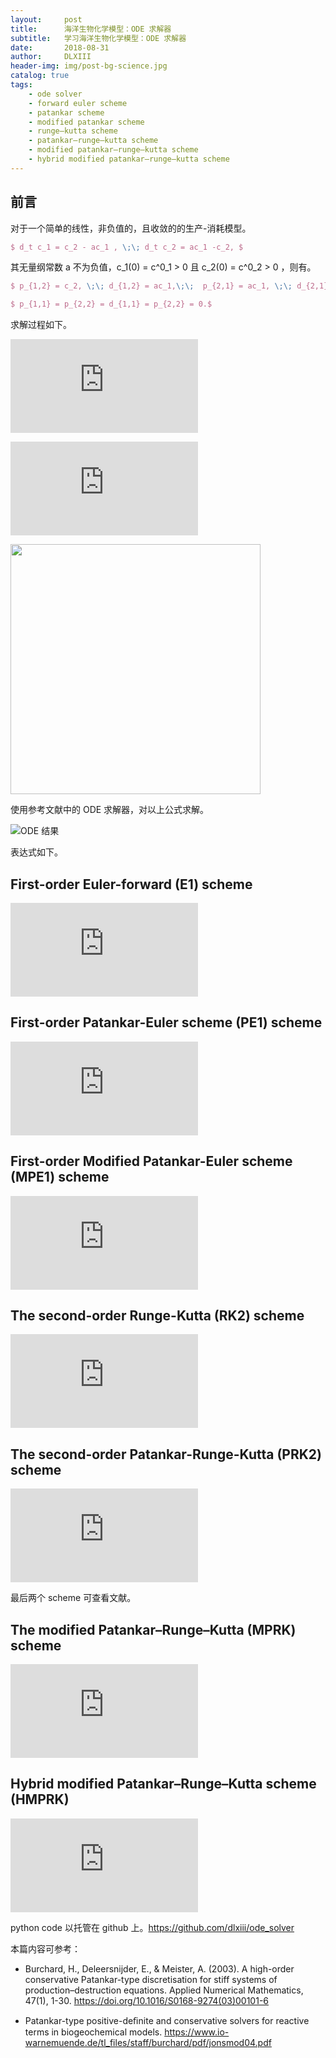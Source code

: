 ```yaml
---
layout:     post
title:      海洋生物化学模型：ODE 求解器
subtitle:   学习海洋生物化学模型：ODE 求解器
date:       2018-08-31
author:     DLXIII
header-img: img/post-bg-science.jpg
catalog: true
tags:
    - ode solver
    - forward euler scheme
    - patankar scheme
    - modified patankar scheme
    - runge–kutta scheme
    - patankar–runge–kutta scheme
    - modified patankar–runge–kutta scheme
    - hybrid modified patankar–runge–kutta scheme
---
```



## 前言

对于一个简单的线性，非负值的，且收敛的的生产-消耗模型。

~~~latex
$ d_t c_1 = c_2 - ac_1 , \;\; d_t c_2 = ac_1 -c_2, $
~~~

其无量纲常数 a 不为负值，c_1(0) = c^0_1 > 0  且 c_2(0) = c^0_2 > 0 ，则有。

~~~latex
$ p_{1,2} = c_2, \;\; d_{1,2} = ac_1,\;\;  p_{2,1} = ac_1, \;\; d_{2,1} = c_2,$
~~~

~~~latex
$ p_{1,1} = p_{2,2} = d_{1,1} = p_{2,2} = 0.$
~~~

<!--more-->


求解过程如下。

![equation-0][1]

![equation-00][2]

<img src="https://s1.ax1x.com/2018/08/29/PXBeYQ.jpg" width="400px">

使用参考文献中的 ODE 求解器，对以上公式求解。

![ODE 结果][3]

表达式如下。

## First-order Euler-forward (E1) scheme

![First-order Euler-forward (E1) scheme][4]

## First-order Patankar-Euler scheme (PE1) scheme

![First-order Patankar-Euler scheme (PE1) scheme][5]

## First-order Modified Patankar-Euler scheme (MPE1) scheme

![First-order Modified Patankar-Euler scheme (MPE1) scheme][6]

## The second-order Runge-Kutta (RK2) scheme

![The second-order Runge-Kutta (RK2) scheme][7]

## The second-order Patankar-Runge-Kutta (PRK2) scheme

![The second-order Patankar-Runge-Kutta (PRK2) scheme][8]

最后两个 scheme 可查看文献。

## The modified Patankar–Runge–Kutta (MPRK) scheme

![请输入图片描述][9]

## Hybrid modified Patankar–Runge–Kutta scheme (HMPRK)

![请输入图片描述][10]

python code 以托管在 github 上。https://github.com/dlxiii/ode_solver

本篇内容可参考：

* Burchard, H., Deleersnijder, E., & Meister, A. (2003). A high-order conservative Patankar-type discretisation for stiff systems of production–destruction equations. Applied Numerical Mathematics, 47(1), 1-30. https://doi.org/10.1016/S0168-9274(03)00101-6

* Patankar-type positive-deﬁnite and conservative solvers for reactive terms in biogeochemical models. https://www.io-warnemuende.de/tl_files/staff/burchard/pdf/jonsmod04.pdf


  [1]: https://latex.codecogs.com/gif.latex?c_1%20%3D%20%5Cleft%20%5C%7B%201%20&plus;%20cexp%5B-%28a%20&plus;%201%29t%5D%20%5Cright%20%5C%7Dc_1%5E%5Cinfty
  [2]: https://latex.codecogs.com/gif.latex?c_1%5E%5Cinfty%20%3D%20%5Cfrac%7Bc_1%5E0&plus;c_2%5E0%7D%7Ba&plus;1%7D%20%5C%3B%5C%3B%20and%20%5C%3B%5C%3B%20c%3D%5Cfrac%7Bc_1%5E0%7D%7Bc_1%5E%5Cinfty%7D-1.
  [3]: https://s1.ax1x.com/2018/08/31/Pj2aHs.png
  [4]: https://latex.codecogs.com/gif.latex?c_i%5E%7Bn&plus;1%7D%20%3D%20c_i%5En%20&plus;%20%5CDelta%20t%20%5Cleft%5C%7BP_i%28%5Cunderline%7Bc%7D%5En%29%20-%20D_i%28%5Cunderline%7Bc%7D%5En%29%20%5Cright%5C%7D
  [5]: https://latex.codecogs.com/gif.latex?c_i%5E%7Bn&plus;1%7D%20%3D%20c_i%5En%20&plus;%20%5CDelta%20t%20%5Cleft%5C%7BP_i%28%5Cunderline%7Bc%7D%5En%29-D_i%28%5Cunderline%7Bc%7D%5En%29%5Cfrac%7Bc_i%5E%7Bn&plus;1%7D%7D%7Bc_i%5En%7D%20%5Cright%5C%7D
  [6]: https://latex.codecogs.com/gif.latex?c_i%5E%7Bn&plus;1%7D%20%3D%20c_i%5En&plus;%20%5CDelta%20t%20%5Cleft%5C%7B%20%5Csum%5Climits_%7B%5Cstackrel%7Bj%3D1%7D%7Bj%20%5Cnot%3D%20i%7D%7D%5EIp_%7Bi%2Cj%7D%28%5Cunderline%7Bc%7D%5En%29%20%5Cdfrac%7Bc_j%5E%7Bn&plus;1%7D%7D%7Bc_j%5En%7D%20-%20%5Csum_%7Bj%3D1%7D%5EI%20d_%7Bi%2Cj%7D%28%5Cunderline%7Bc%7D%5En%29%5Cdfrac%7Bc_i%5E%7Bn&plus;1%7D%7D%7Bc_i%5En%7D%20%5Cright%5C%7D
  [7]: https://latex.codecogs.com/gif.latex?c_i%5E%7B%281%29%7D%20%3D%20c_i%5En%20&plus;%20%5CDelta%20t%20%5Cleft%5C%7BP_i%28%5Cunderline%7Bc%7D%5En%29%20-%20D_i%28%5Cunderline%7Bc%7D%5En%29%20%5Cright%5C%7D%2C%20%5C%5C%20%5C%5C%20c_i%5E%7Bn&plus;1%7D%20%3D%20c_i%5En%20&plus;%20%5Cdfrac%7B%5CDelta%20t%7D%7B2%7D%5Cleft%5C%7BP_i%28%5Cunderline%7Bc%7D%5En%29%20&plus;%20P_i%28%5Cunderline%7Bc%7D%5E%7B%281%29%7D%29-%20D_i%28%5Cunderline%7Bc%7D%5En%29%20-%20D_i%28%5Cunderline%7Bc%7D%5E%7B%281%29%7D%29%5Cright%5C%7D.
  [8]: https://latex.codecogs.com/gif.latex?c_i%5E%7B%281%29%7D%20%3D%20c_i%5En%20&plus;%20%5CDelta%20t%5Cleft%5C%7BP_i%28%5Cunderline%7Bc%7D%5En%29-%20D_i%28%5Cunderline%7Bc%7D%5En%29%5Cdfrac%7Bc_i%5E%7B%281%29%7D%7D%7Bc_i%5En%7D%5Cright%5C%7D%2C%5C%5C%20%5C%5C%20c_i%5E%7Bn&plus;1%7D%20%3D%20c_i%5En%20&plus;%20%5Cdfrac%7B%5CDelta%20t%7D%7B2%7D%5Cleft%5C%7BP_i%28%5Cunderline%7Bc%7D%5En%29&plus;%20P_i%28%5Cunderline%7Bc%7D%5E%7B%281%29%7D%29-%20%28%20D_i%28%5Cunderline%7Bc%7D%5En%29&plus;%20D_i%28%5Cunderline%7Bc%7D%5E%7B%281%29%7D%29%29%5Cdfrac%7Bc_i%5E%7Bn&plus;1%7D%7D%7Bc_i%5E%7B%281%29%7D%7D%5Cright%5C%7D
  [9]: https://latex.codecogs.com/gif.latex?%5Cbegin%7Bcases%7D%20c_%7Bi%7D%5E%7B%281%29%7D%3Dc_%7Bi%7D%5E%7Bn%7D&plus;%5CDelta%20t%5Cleft%20%28%20%5Csum_%7Bj%3D1%7D%5E%7BI%7Dp_%7Bi%2Cj%7D%28c%5E%7Bn%7D%29%5Cfrac%7Bc_%7Bj%7D%5E%7B%281%29%7D%7D%7Bc_%7Bj%7D%5E%7Bn%7D%7D-%5Csum_%7Bj%3D1%7D%5E%7BI%7Dd_%7Bi%2Cj%7D%28c%5E%7Bn%7D%29%5Cfrac%7Bc_%7Bi%7D%5E%7B%281%29%7D%7D%7Bc_%7Bi%7D%5E%7Bn%7D%7D%5Cright%20%29%26%20%5Ctext%7B%20i%3D1%2C...%2CI%2C%20%7D%20%5C%5C%20c_%7Bi%7D%5E%7Bn&plus;1%7D%3Dc_%7Bi%7D%5E%7Bn%7D&plus;%5Cfrac%7B%5CDelta%20t%7D%7B2%7D%5Cleft%20%28%20%5Csum_%7Bj%3D1%7D%5E%7BI%7D%5Cleft%20%28p%20_%7Bi%2Cj%7D%28c%5E%7Bn%7D%29&plus;p_%7Bi%2Cj%7D%28c%5E%7B%281%29%7D%29%20%5Cright%20%29%5Cfrac%7Bc_%7Bj%7D%5E%7Bn&plus;1%7D%7D%7Bc_%7Bj%7D%5E%7B%281%29%7D%7D-%5Csum_%7Bj%3D1%7D%5E%7BI%7D%5Cleft%20%28d%20_%7Bi%2Cj%28c%5E%7Bn%7D%29&plus;d_%7Bi%2Cj%7D%28c%5E%7B%281%29%7D%29%7D%5Cright%20%29%5Cfrac%7Bc_%7Bi%7D%5E%7Bn&plus;1%7D%7D%7Bc_%7Bi%7D%5E%7B%281%29%7D%7D%20%5Cright%20%29%26%5Ctext%7B%20i%3D1%2C...%2CI%20%7D%20%5Cend%7Bcases%7D
  [10]: https://latex.codecogs.com/gif.latex?c_%7Bi%7D%5E%7Bn&plus;1%7D%3D%5Cbegin%7Bcases%7D%20%5Bc_%7BRK%7D%5E%7Bn&plus;1%7D%5D_i%2C%20%26%20%5Ctext%7B%20if%20%7D%20min_i%5Cleft%5C%7B%20%5Bc_%7BRK%7D%5E%7Bn&plus;1%7D%5D_i%2C%5Bc_%7BRK%7D%5E%7B%281%29%7D%5D_i%20%5Cright%5C%7D%3E0%20%5C%5C%20%5Bc_%7BMPRK%7D%5E%7Bn&plus;1%7D%5D_i%2C%20%26%20%5Ctext%7B%20otherwise.%20%7D%20%5Cend%7Bcases%7D
